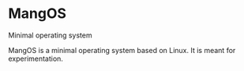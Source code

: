 MangOS
======

Minimal operating system

MangOS is a minimal operating system based on Linux. It is meant for experimentation.
